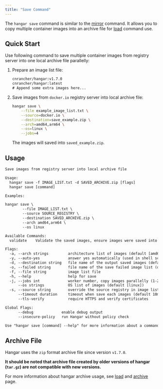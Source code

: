 ```yaml
---
title: "Save Command"
---
```


The `hangar save` command is similar to the [mirror](../mirror/mirror) command. It allows you to copy multiple container images into an archive file for [load](../load/load) command use.

## Quick Start

Use following command to save multiple container images from registry server into one local archive file parallelly:

1. Prepare an image list file:

    ```txt title="example_image_list.txt"
    cnrancher/hangar:v1.7.0
    cnrancher/hangar:latest
    # Append some extra images here...
    ```

2. Save images from `docker.io` registry server into local archive file:

    ```bash
    hangar save \
        --file example_image_list.txt \
        --source=docker.io \
        --destination=save_example.zip \
        --arch=amd64,arm64 \
        --os=linux \
        --jobs=4
    ```

    The images will saved into `saved_example.zip`.

## Usage

```txt title="hangar save --help"
Save images from registry server into local archive file

Usage:
  hangar save -f IMAGE_LIST.txt -d SAVED_ARCHIVE.zip [flags]
  hangar save [command]

Examples:

hangar save \
        --file IMAGE_LIST.txt \
        --source SOURCE_REGISTRY \
        --destination SAVED_ARCHIVE.zip \
        --arch amd64,arm64 \
        --os linux

Available Commands:
  validate    Validate the saved images, ensure images were saved into archive file

Flags:
  -a, --arch strings         architecture list of images (default [amd64,arm64])
  -y, --auto-yes             answer yes automatically (used in shell script)
  -d, --destination string   file name of the output saved images (default "saved-images.zip")
  -o, --failed string        file name of the save failed image list (default "save-failed.txt")
  -f, --file string          image list file
  -h, --help                 help for save
  -j, --jobs int             worker number, copy images parallelly (1-20) (default 1)
      --os strings           OS list of images (default [linux])
  -s, --source string        override the source registry in image list
      --timeout duration     timeout when save each images (default 10m0s)
      --tls-verify           require HTTPS and verify certificates

Global Flags:
      --debug             enable debug output
      --insecure-policy   run Hangar without policy check

Use "hangar save [command] --help" for more information about a command.
```

## Archive File

Hangar uses the `zip` format archive file since version `v1.7.0`.

**It should be noted that archive file created by older versions of hangar (`tar.gz`) are not compatible with new versions.**

For more information about hangar archive usage, see [load](../load/load) and [archive](archive) page.
